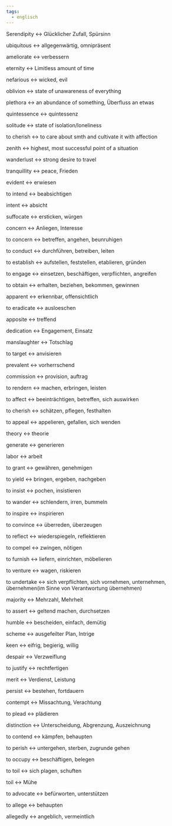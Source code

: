 ```yaml
---
tags:
  - englisch
---
```

Serendipity <-> Glücklicher Zufall, Spürsinn
<!--SR:!2024-10-02,68,312!2024-10-05,68,317-->

ubiquitous <-> allgegenwärtig, omnipräsent
<!--SR:!2024-09-23,59,310!2025-02-23,168,317-->

ameliorate <-> verbessern
<!--SR:!2024-09-16,4,362!2024-09-19,6,362-->

eternity <-> Limitless amount of time
<!--SR:!2024-09-20,57,312!2024-09-30,65,317-->

nefarious <-> wicked, evil
<!--SR:!2024-10-02,68,312!2024-09-26,61,317-->

oblivion <-> state of unawareness of everything
<!--SR:!2025-02-19,164,312!2024-10-12,75,325-->

plethora <-> an abundance of something, Überfluss an etwas
<!--SR:!2024-10-04,67,317!2024-09-18,55,312-->

quintessence <-> quintessenz
<!--SR:!2024-09-19,58,312!2024-09-25,61,317-->

solitude <-> state of isolation/loneliness
<!--SR:!2024-09-16,55,310!2024-10-06,69,317-->

to cherish <-> to care about smth and cultivate it with affection
<!--SR:!2024-09-24,61,317!2025-03-03,176,310-->

zenith <-> highest, most successful point of a situation
<!--SR:!2025-04-13,210,325!2025-01-30,144,310-->

wanderlust <-> strong desire to travel
<!--SR:!2024-09-22,59,317!2025-05-09,236,332-->

tranquillity <-> peace, Frieden
<!--SR:!2025-03-30,202,312!2024-09-21,58,317-->

evident <-> erwiesen
<!--SR:!2024-10-26,71,352!2024-12-06,89,358-->

to intend <-> beabsichtigen
<!--SR:!2024-10-21,68,352!2024-12-04,87,358-->

intent <-> absicht
<!--SR:!2024-10-20,67,352!2024-11-05,80,358-->

suffocate <-> ersticken, würgen
<!--SR:!2024-10-27,72,352!2024-11-29,82,358-->

concern <-> Anliegen, Interesse
<!--SR:!2024-10-10,55,318!2024-10-31,75,352-->

to concern <-> betreffen, angehen, beunruhigen
<!--SR:!2024-12-15,98,318!2024-11-03,79,352-->

to conduct <-> durchführen, betreiben, leiten
<!--SR:!2024-10-10,59,332!2024-12-08,91,358-->

to establish <-> aufstellen, feststellen, etablieren, gründen
<!--SR:!2025-01-21,134,358!2024-11-30,83,352-->

to engage <-> einsetzen, beschäftigen, verpflichten, angreifen
<!--SR:!2024-10-04,26,272!2024-10-07,28,288-->

to obtain <-> erhalten, beziehen, bekommen, gewinnen
<!--SR:!2024-09-21,13,292!2025-01-15,128,358-->

apparent <-> erkennbar, offensichtlich
<!--SR:!2024-10-12,59,332!2024-10-18,40,298-->

to eradicate <-> ausloeschen
<!--SR:!2024-09-17,4,362!2000-01-01,1,250-->

apposite <-> treffend
<!--SR:!2024-09-16,1,324!2024-09-18,4,342-->

dedication <-> Engagement, Einsatz
<!--SR:!2024-09-16,3,343!2024-09-21,6,364-->

manslaughter <-> Totschlag
<!--SR:!2024-09-17,4,363!2000-01-01,1,250-->

to target <-> anvisieren
<!--SR:!2000-01-01,1,250!2024-09-19,6,362-->

prevalent <-> vorherrschend
<!--SR:!2000-01-01,1,250!2024-09-19,6,362-->

commission <-> provision, auftrag
<!--SR:!2024-10-07,56,338!2024-10-26,71,352-->

to rendern <-> machen, erbringen, leisten
<!--SR:!2024-12-03,86,357!2024-09-20,37,292-->

to affect <-> beeinträchtigen, betreffen, sich auswirken
<!--SR:!2024-11-10,85,352!2024-12-09,92,358-->

to cherish <-> schätzen, pflegen, festhalten
<!--SR:!2024-10-27,72,352!2024-10-29,73,358-->

to appeal <-> appelieren, gefallen, sich wenden
<!--SR:!2024-12-08,90,318!2024-11-25,78,372-->

theory <-> theorie
<!--SR:!2024-12-04,87,368!2024-11-30,82,358-->

generate <-> generieren
<!--SR:!2024-12-13,95,368!2024-12-04,87,358-->

labor <-> arbeit
<!--SR:!2024-12-12,95,368!2024-11-03,78,358-->

to grant <-> gewähren, genehmigen
<!--SR:!2024-11-03,78,358!2024-11-27,80,348-->

to yield <-> bringen, ergeben, nachgeben
<!--SR:!2024-10-24,45,298!2024-11-17,70,352-->

to insist <-> pochen, insistieren
<!--SR:!2024-12-06,89,358!2024-12-13,95,368-->

to wander <-> schlendern, irren, bummeln
<!--SR:!2024-10-30,75,358!2024-11-18,71,348-->

to inspire <-> inspirieren
<!--SR:!2024-11-08,83,358!2024-11-23,76,368-->

to convince <-> überreden, überzeugen
<!--SR:!2024-12-06,88,368!2024-11-30,83,358-->

to reflect <-> wiederspiegeln, reflektieren
<!--SR:!2024-12-10,92,358!2024-12-08,91,368-->

to compel <-> zwingen, nötigen
<!--SR:!2024-09-26,47,338!2024-10-16,31,348-->

to furnish <-> liefern, einrichten, möbelieren
<!--SR:!2024-11-28,81,368!2024-10-31,76,358-->

to venture <-> wagen, riskieren
<!--SR:!2024-11-28,80,368!2024-12-07,90,358-->

to undertake <-> sich verpflichten, sich vornehmen, unternehmen, übernehmen(im Sinne von Verantwortung übernehmen)
<!--SR:!2024-12-04,82,278!2024-12-17,100,377-->

majority <-> Mehrzahl, Mehrheit
<!--SR:!2024-12-02,85,368!2024-10-29,74,358-->

to assert <-> geltend machen, durchsetzen
<!--SR:!2024-09-17,3,258!2024-09-18,10,334-->

humble <-> bescheiden, einfach, demütig
<!--SR:!2024-11-02,77,358!2024-11-15,68,348-->

scheme <-> ausgefeilter Plan, Intrige
<!--SR:!2024-11-29,82,368!2024-10-30,75,358-->

keen <-> eifrig, begierig, willig
<!--SR:!2025-01-17,130,348!2024-12-08,91,358-->

despair <-> Verzweiflung
<!--SR:!2024-11-27,79,368!2024-12-05,88,358-->

to justify <-> rechtfertigen
<!--SR:!2024-12-01,84,368!2024-12-01,83,358-->

merit <-> Verdienst, Leistung
<!--SR:!2024-11-07,60,348!2024-11-07,82,358-->

persist <-> bestehen, fortdauern
<!--SR:!2024-11-01,76,358!2024-11-20,73,348-->

contempt <-> Missachtung, Verachtung
<!--SR:!2024-09-23,42,328!2024-10-14,29,338-->

to plead <-> plädieren
<!--SR:!2024-12-09,92,358!2024-12-08,90,368-->

distinction <-> Unterscheidung, Abgrenzung, Auszeichnung
<!--SR:!2024-09-21,43,338!2024-11-21,74,368-->

to contend <-> kämpfen, behaupten
<!--SR:!2024-12-02,85,368!2024-10-14,61,338-->

to perish <-> untergehen, sterben, zugrunde gehen
<!--SR:!2024-09-18,10,328!2024-11-04,79,358-->

to occupy <-> beschäftigen, belegen
<!--SR:!2024-11-02,77,358!2024-11-25,78,368-->

to toil <-> sich plagen, schuften
<!--SR:!2024-11-15,67,338!2024-12-04,87,368-->

toil <-> Mühe
<!--SR:!2024-12-02,85,358!2024-12-07,89,368-->

to advocate <-> befürworten, unterstützen
<!--SR:!2024-11-22,75,368!2024-12-05,87,358-->

to allege <-> behaupten
<!--SR:!2024-12-12,94,368!2024-10-08,30,338-->

allegedly <-> angeblich, vermeintlich
<!--SR:!2024-10-01,48,348!2024-11-30,83,358-->


